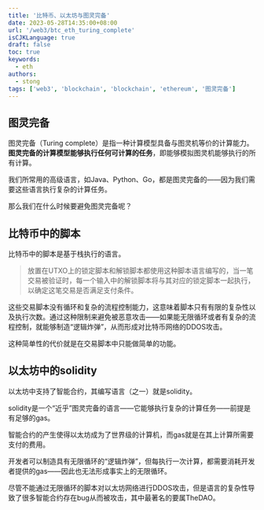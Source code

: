 ```yaml
---
title: '比特币、以太坊与图灵完备'
date: 2023-05-28T14:35:00+08:00
url: '/web3/btc_eth_turing_complete'
isCJKLanguage: true
draft: false
toc: true
keywords:
  - eth
authors:
  - stong
tags: ['web3', 'blockchain', 'blockchain', 'ethereum', '图灵完备']
---
```


## 图灵完备

图灵完备（Turing complete）是指一种计算模型具备与图灵机等价的计算能力。**图灵完备的计算模型能够执行任何可计算的任务**，即能够模拟图灵机能够执行的所有计算。

我们所常用的高级语言，如Java、Python、Go，都是图灵完备的——因为我们需要这些语言执行复杂的计算任务。

那么我们在什么时候要避免图灵完备呢？

## 比特币中的脚本

比特币中的脚本是基于栈执行的语言。

> 放置在UTXO上的锁定脚本和解锁脚本都使用这种脚本语言编写的，当一笔交易被验证时，每一个输入中的解锁脚本将与其对应的锁定脚本一起执行，以确定这笔交易是否满足支付条件。

这些交易脚本没有循环和复杂的流程控制能力，这意味着脚本只有有限的复杂性以及执行次数。通过这种限制来避免被恶意攻击——如果能无限循环或者有复杂的流程控制，就能够制造“逻辑炸弹”，从而形成对比特币网络的DDOS攻击。

这种简单性的代价就是在交易脚本中只能做简单的功能。

## 以太坊中的solidity

以太坊中支持了智能合约，其编写语言（之一）就是solidity。

solidity是一个“近乎”图灵完备的语言——它能够执行复杂的计算任务——前提是有足够的gas。

智能合约的产生使得以太坊成为了世界级的计算机，而gas就是在其上计算所需要支付的费用。

开发者可以制造具有无限循环的“逻辑炸弹”，但每执行一次计算，都需要消耗开发者提供的gas——因此也无法形成事实上的无限循环。

尽管不能通过无限循环的脚本对以太坊网络进行DDOS攻击，但是语言的复杂性导致了很多智能合约存在bug从而被攻击，其中最著名的要属TheDAO。
